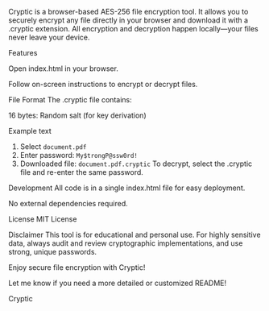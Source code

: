 
Cryptic is a browser-based AES-256 file encryption tool. It allows you to securely encrypt any file directly in your browser and download it with a .cryptic extension. All encryption and decryption happen locally—your files never leave your device.

Features

Open index.html in your browser.

Follow on-screen instructions to encrypt or decrypt files.

File Format
The .cryptic file contains:

16 bytes: Random salt (for key derivation)

Example
text
1. Select `document.pdf`
2. Enter password: `My$trongP@ssw0rd!`
3. Downloaded file: `document.pdf.cryptic`
To decrypt, select the .cryptic file and re-enter the same password.

Development
All code is in a single index.html file for easy deployment.

No external dependencies required.

License
MIT License

Disclaimer
This tool is for educational and personal use. For highly sensitive data, always audit and review cryptographic implementations, and use strong, unique passwords.

Enjoy secure file encryption with Cryptic!

Let me know if you need a more detailed or customized README!

Cryptic
